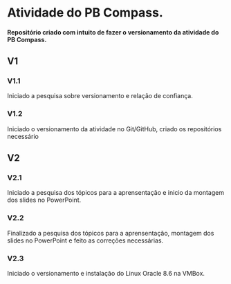 # Atividade do PB Compass.  
#### Repositório criado com intuito de fazer o versionamento da atividade do PB Compass. ####

## **V1**

### V1.1  
Iniciado a pesquisa sobre versionamento e relação de confiança.

### V1.2  
Iniciado o versionamento da atividade no Git/GitHub, criado os repositórios necessário


## **V2**

### V2.1  
Iniciado a pesquisa dos tópicos para a aprensentação e inicio da montagem dos slides no PowerPoint.

### V2.2  
Finalizado a pesquisa dos tópicos para a aprensentação, montagem dos slides no PowerPoint e feito as correções necessárias.

### V2.3   
Iniciado o versionamento e instalação do Linux Oracle 8.6 na VMBox.
